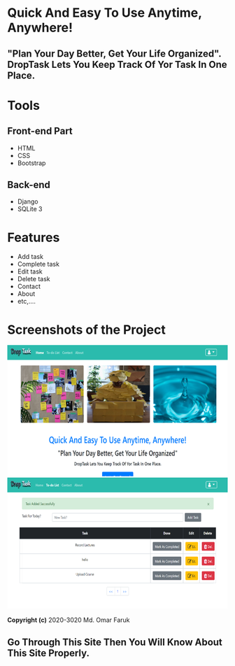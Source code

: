 # Quick And Easy To Use Anytime, Anywhere!
## "Plan Your Day Better, Get Your Life Organized". DropTask Lets You Keep Track Of Yor Task In One Place.

# Tools
## Front-end Part
* HTML
* CSS
* Bootstrap
## Back-end
* Django
* SQLite 3

# Features
* Add task
* Complete task
* Edit task
* Delete task
* Contact
* About
* etc,....

# Screenshots of the Project
<p align="center">
  <img width="660" height="300" src="static/images/a.png">
  <img width="660" height="300" src="static/images/b.png">
</p>

**Copyright (c)** 2020-3020 Md. Omar Faruk

## Go Through This Site Then You Will Know About This Site Properly.
